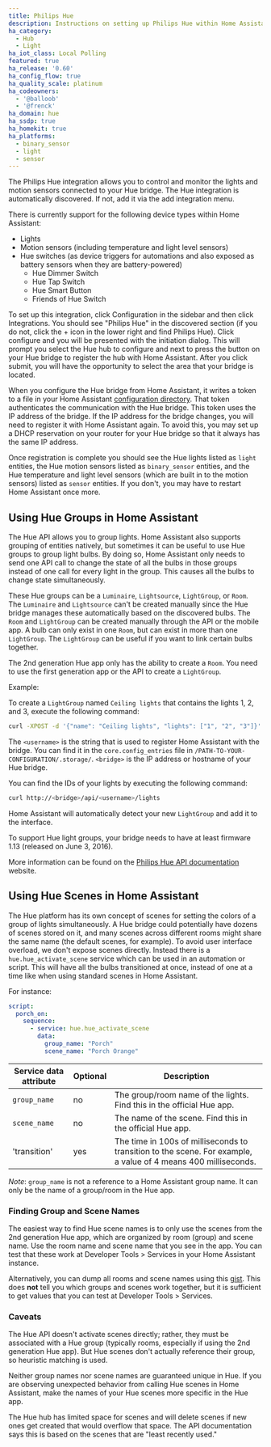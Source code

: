```yaml
---
title: Philips Hue
description: Instructions on setting up Philips Hue within Home Assistant.
ha_category:
  - Hub
  - Light
ha_iot_class: Local Polling
featured: true
ha_release: '0.60'
ha_config_flow: true
ha_quality_scale: platinum
ha_codeowners:
  - '@balloob'
  - '@frenck'
ha_domain: hue
ha_ssdp: true
ha_homekit: true
ha_platforms:
  - binary_sensor
  - light
  - sensor
---
```


The Philips Hue integration allows you to control and monitor the lights and motion sensors connected to your Hue bridge. The Hue integration is automatically discovered. If not, add it via the add integration menu.

There is currently support for the following device types within Home Assistant:

- Lights
- Motion sensors (including temperature and light level sensors)
- Hue switches (as device triggers for automations and also exposed as battery sensors when they are battery-powered)
  - Hue Dimmer Switch
  - Hue Tap Switch
  - Hue Smart Button
  - Friends of Hue Switch

To set up this integration, click Configuration in the sidebar and then click Integrations. You should see "Philips Hue" in the discovered section (if you do not, click the + icon in the lower right and find Philips Hue). Click configure and you will be presented with the initiation dialog. This will prompt you select the Hue hub to configure and next to press the button on your Hue bridge to register the hub with Home Assistant. After you click submit, you will have the opportunity to select the area that your bridge is located.

When you configure the Hue bridge from Home Assistant, it writes a token to a file in your Home Assistant [configuration directory](/docs/configuration/). That token authenticates the communication with the Hue bridge. This token uses the IP address of the bridge. If the IP address for the bridge changes, you will need to register it with Home Assistant again. To avoid this, you may set up a DHCP reservation on your router for your Hue bridge so that it always has the same IP address.

Once registration is complete you should see the Hue lights listed as `light` entities, the Hue motion sensors listed as `binary_sensor` entities, and the Hue temperature and light level sensors (which are built in to the motion sensors) listed as `sensor` entities. If you don't, you may have to restart Home Assistant once more.

## Using Hue Groups in Home Assistant

The Hue API allows you to group lights. Home Assistant also supports grouping of entities natively, but sometimes it can be useful to use Hue groups to group light bulbs. By doing so, Home Assistant only needs to send one API call to change the state of all the bulbs in those groups instead of one call for every light in the group. This causes all the bulbs to change state simultaneously.

These Hue groups can be a `Luminaire`, `Lightsource`, `LightGroup`, or `Room`. The `Luminaire` and `Lightsource` can't be created manually since the Hue bridge manages these automatically based on the discovered bulbs. The `Room` and `LightGroup` can be created manually through the API or the mobile app. A bulb can only exist in one `Room`, but can exist in more than one `LightGroup`. The `LightGroup` can be useful if you want to link certain bulbs together.

The 2nd generation Hue app only has the ability to create a `Room`. You need to use the first generation app or the API to create a `LightGroup`.

Example:

To create a `LightGroup` named `Ceiling lights` that contains the lights 1, 2, and 3, execute the following command:

```bash
curl -XPOST -d '{"name": "Ceiling lights", "lights": ["1", "2", "3"]}' http://<bridge>/api/<username>/groups
```

The `<username>` is the string that is used to register Home Assistant with the bridge. You can find it in the `core.config_entries` file in `/PATH-TO-YOUR-CONFIGURATION/.storage/`. `<bridge>` is the IP address or hostname of your Hue bridge.

You can find the IDs of your lights by executing the following command:

```bash
curl http://<bridge>/api/<username>/lights
```

Home Assistant will automatically detect your new `LightGroup` and add it to the interface.

<div class='note warning'>
  To support Hue light groups, your bridge needs to have at least firmware 1.13 (released on June 3, 2016).
</div>

More information can be found on the [Philips Hue API documentation](https://www.developers.meethue.com/documentation/groups-api#22_create_group) website.

## Using Hue Scenes in Home Assistant

The Hue platform has its own concept of scenes for setting the colors of a group of lights simultaneously. A Hue bridge could potentially have dozens of scenes stored on it, and many scenes across different rooms might share the same name (the default scenes, for example). To avoid user interface overload, we don't expose scenes directly. Instead there is a `hue.hue_activate_scene` service which can be used in an automation or script.
This will have all the bulbs transitioned at once, instead of one at a time like when using standard scenes in Home Assistant.

For instance:

```yaml
script:
  porch_on:
    sequence:
      - service: hue.hue_activate_scene
        data:
          group_name: "Porch"
          scene_name: "Porch Orange"
```

| Service data attribute | Optional | Description                                                           |
| ---------------------- | -------- | --------------------------------------------------------------------- |
| `group_name`           | no       | The group/room name of the lights. Find this in the official Hue app. |
| `scene_name`           | no       | The name of the scene. Find this in the official Hue app.             |
| 'transition'           | yes      | The time in 100s of milliseconds to transition to the scene. For example, a value of 4 means 400 milliseconds.          |

_Note_: `group_name` is not a reference to a Home Assistant group name. It can only be the name of a group/room in the Hue app.

### Finding Group and Scene Names

The easiest way to find Hue scene names is to only use the scenes from the 2nd generation Hue app, which are organized by room (group) and scene name. Use the room name and scene name that you see in the app. You can test that these work at Developer Tools > Services in your Home Assistant instance.

Alternatively, you can dump all rooms and scene names using this [gist](https://gist.github.com/sdague/5479b632e0fce931951c0636c39a9578). This does **not** tell you which groups and scenes work together, but it is sufficient to get values that you can test at Developer Tools > Services.

### Caveats

The Hue API doesn't activate scenes directly; rather, they must be associated with a Hue group (typically rooms, especially if using the 2nd generation Hue app). But Hue scenes don't actually reference their group, so heuristic matching is used.

Neither group names nor scene names are guaranteed unique in Hue. If you are observing unexpected behavior from calling Hue scenes in Home Assistant, make the names of your Hue scenes more specific in the Hue app.

The Hue hub has limited space for scenes and will delete scenes if new ones get created that would overflow that space. The API documentation says this is based on the scenes that are "least recently used."
